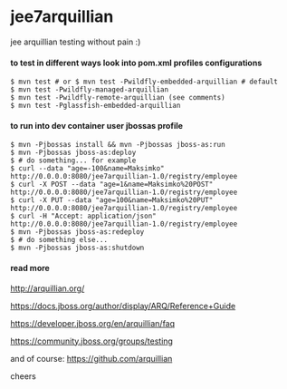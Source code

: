 # jee7arquillian

jee arquillian testing without pain :)

#### to test in different ways look into pom.xml profiles configurations
    
    $ mvn test # or $ mvn test -Pwildfly-embedded-arquillian # default
    $ mvn test -Pwildfly-managed-arquillian
    $ mvn test -Pwildfly-remote-arquillian (see comments)
    $ mvn test -Pglassfish-embedded-arquillian

#### to run into dev container user jbossas profile
    
    $ mvn -Pjbossas install && mvn -Pjbossas jboss-as:run
    $ mvn -Pjbossas jboss-as:deploy
    $ # do something... for example
    $ curl --data "age=-100&name=Maksimko" http://0.0.0.0:8080/jee7arquillian-1.0/registry/employee
    $ curl -X POST --data "age=1&name=Maksimko%20POST" http://0.0.0.0:8080/jee7arquillian-1.0/registry/employee
    $ curl -X PUT --data "age=100&name=Maksimko%20PUT" http://0.0.0.0:8080/jee7arquillian-1.0/registry/employee
    $ curl -H "Accept: application/json" http://0.0.0.0:8080/jee7arquillian-1.0/registry/employee
    $ mvn -Pjbossas jboss-as:redeploy
    $ # do something else...
    $ mvn -Pjbossas jboss-as:shutdown

#### read more

http://arquillian.org/

https://docs.jboss.org/author/display/ARQ/Reference+Guide

https://developer.jboss.org/en/arquillian/faq

https://community.jboss.org/groups/testing

and of course: https://github.com/arquillian

cheers
